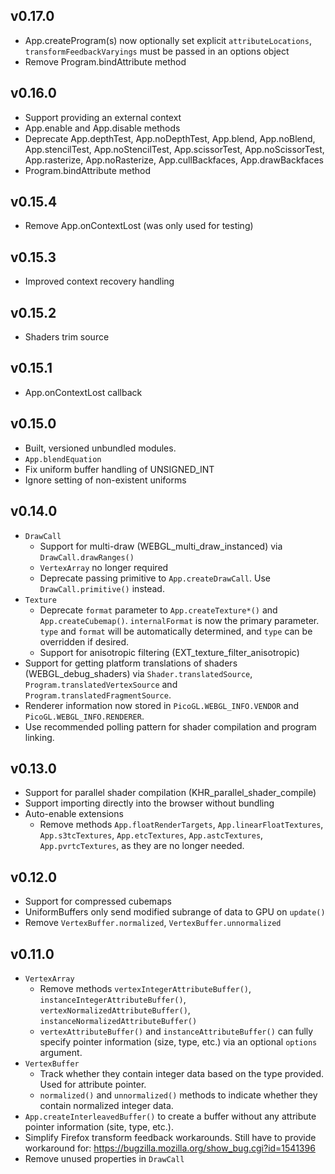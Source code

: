 ## v0.17.0

- App.createProgram(s) now optionally set explicit `attributeLocations`, `transformFeedbackVaryings` must be passed in an options object
- Remove Program.bindAttribute method

## v0.16.0

- Support providing an external context
- App.enable and App.disable methods
- Deprecate App.depthTest, App.noDepthTest, App.blend, App.noBlend, App.stencilTest, App.noStencilTest, App.scissorTest, App.noScissorTest, App.rasterize, App.noRasterize, App.cullBackfaces, App.drawBackfaces
- Program.bindAttribute method

## v0.15.4

- Remove App.onContextLost (was only used for testing)

## v0.15.3

- Improved context recovery handling

## v0.15.2

- Shaders trim source

## v0.15.1

- App.onContextLost callback

## v0.15.0

- Built, versioned unbundled modules.
- `App.blendEquation`
- Fix uniform buffer handling of UNSIGNED_INT
- Ignore setting of non-existent uniforms


## v0.14.0

- `DrawCall`
    - Support for multi-draw (WEBGL_multi_draw_instanced) via `DrawCall.drawRanges()`
    - `VertexArray` no longer required
    - Deprecate passing primitive to `App.createDrawCall`. Use `DrawCall.primitive()` instead.
- `Texture`
    - Deprecate `format` parameter to `App.createTexture*()` and `App.createCubemap()`. `internalFormat` is now the primary parameter. `type` and `format` will be automatically determined, and `type` can be overridden if desired.
    - Support for anisotropic filtering (EXT_texture_filter_anisotropic)
- Support for getting platform translations of shaders (WEBGL_debug_shaders) via `Shader.translatedSource`, `Program.translatedVertexSource` and `Program.translatedFragmentSource`.
- Renderer information now stored in `PicoGL.WEBGL_INFO.VENDOR` and `PicoGL.WEBGL_INFO.RENDERER`. 
- Use recommended polling pattern for shader compilation and program linking.


## v0.13.0

- Support for parallel shader compilation (KHR_parallel_shader_compile)
- Support importing directly into the browser without bundling
- Auto-enable extensions
	- Remove methods `App.floatRenderTargets`, `App.linearFloatTextures`, `App.s3tcTextures`, `App.etcTextures`, `App.astcTextures`, `App.pvrtcTextures`, as they are no longer needed.


## v0.12.0

- Support for compressed cubemaps
- UniformBuffers only send modified subrange of data to GPU on `update()`
- Remove `VertexBuffer.normalized`, `VertexBuffer.unnormalized`


## v0.11.0

- `VertexArray`
    - Remove methods `vertexIntegerAttributeBuffer()`, `instanceIntegerAttributeBuffer()`, `vertexNormalizedAttributeBuffer()`, `instanceNormalizedAttributeBuffer()`
    - `vertexAttributeBuffer()` and `instanceAttributeBuffer()` can fully specify pointer information (size, type, etc.) via an optional `options` argument.
- `VertexBuffer`  
    - Track whether they contain integer data based on the type provided. Used for attribute pointer.
    - `normalized()` and `unnormalized()` methods to indicate whether they contain normalized integer data.
- `App.createInterleavedBuffer()` to create a buffer without any attribute pointer information (site, type, etc.).
- Simplify Firefox transform feedback workarounds. Still have to provide workaround for: https://bugzilla.mozilla.org/show_bug.cgi?id=1541396
- Remove unused properties in `DrawCall`
